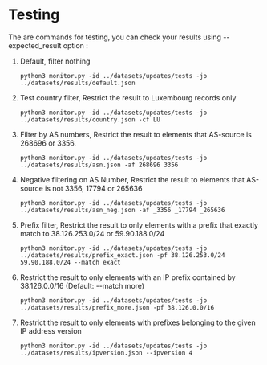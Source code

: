 # Testing

The are commands for testing, you can check your results using --expected_result option :

1. Default, filter nothing

    ```shell
    python3 monitor.py -id ../datasets/updates/tests -jo ../datasets/results/default.json
    ```

2. Test country filter, Restrict the result to Luxembourg records only

    ```shell
    python3 monitor.py -id ../datasets/updates/tests -jo ../datasets/results/country.json -cf LU
    ```

3. Filter by AS numbers, Restrict the result to elements that AS-source is 268696 or 3356.

    ```shell
    python3 monitor.py -id ../datasets/updates/tests -jo ../datasets/results/asn.json -af 268696 3356
    ```

4. Negative filtering on AS Number, Restrict the result to elements that AS-source is not 3356, 17794 or 265636

    ```shell
    python3 monitor.py -id ../datasets/updates/tests -jo ../datasets/results/asn_neg.json -af _3356 _17794 _265636
    ```

5. Prefix filter, Restrict the result to only elements with a prefix that exactly match to 38.126.253.0/24 or 59.90.188.0/24

    ```shell
    python3 monitor.py -id ../datasets/updates/tests -jo ../datasets/results/prefix_exact.json -pf 38.126.253.0/24 59.90.188.0/24 --match exact
    ```

6. Restrict the result to only elements with an IP prefix contained by 38.126.0.0/16 (Default: --match more)

    ```shell
    python3 monitor.py -id ../datasets/updates/tests -jo ../datasets/results/prefix_more.json -pf 38.126.0.0/16
    ```

7. Restrict the result to only elements with prefixes belonging to the given IP address version

    ```shell
    python3 monitor.py -id ../datasets/updates/tests -jo ../datasets/results/ipversion.json --ipversion 4
    ```
